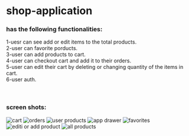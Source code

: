 # shop-application
 <h3>has the following functionalities:</h3>
 1-uesr can see add or edit items to the total products.<br>
 2-user can favorite porducts.<br>
 3-user can add products to cart.<br>
 4-user can checkout cart and add it to their orders.<br>
 5-user can edit their cart by deleting or changing quantity of the items in cart.<br>
 6-user auth.<br>
 <br><br>
 
 <h3>screen shots:</h3>
 
![cart](https://user-images.githubusercontent.com/36144142/135366654-aa13bf3f-8392-4f22-8f69-e56c85fbe9ee.PNG)
![orders](https://user-images.githubusercontent.com/36144142/135366660-d81469eb-d65e-489f-b396-47575a2ffb1c.PNG)
![user products](https://user-images.githubusercontent.com/36144142/135366671-29f485d2-fc07-47ef-9878-293d2e898fc5.PNG)
![app drawer](https://user-images.githubusercontent.com/36144142/135366678-83e0c6d1-13e1-41dd-b1b1-23fd72b78bf9.PNG)
![favorites](https://user-images.githubusercontent.com/36144142/135366685-1067990c-c398-44fc-a6d7-8afd4283c00e.PNG)
![editi or add product](https://user-images.githubusercontent.com/36144142/135366689-07b6aa23-aab2-4b51-b9b1-2708a41c409b.PNG)
![all products](https://user-images.githubusercontent.com/36144142/135367767-f1e7a68b-1cf2-45ca-9ca5-4953814d5c7b.PNG)

